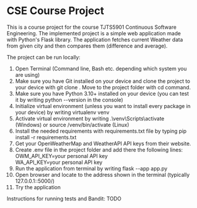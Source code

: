 <h1>CSE Course Project</h1>

This is a course project for the course TJTS5901 Continuous Software Engineering. The implemented project is a simple web application made with Python's Flask library. The application fetches current Weather data from given city and then compares them (difference and average). 

The project can be run locally:
1. Open Terminal (Command line, Bash etc. depending which system you are using)
2. Make sure you have Git installed on your device and clone the project to your device with git clone <url>. Move to the project folder with cd command.
3. Make sure you have Python 3.10+ installed on your device (you can test it by writing python --version in the console)
4. Initialize virtual environment (unless you want to install every package in your device) by writing virtualenv venv
5. Activate virtual environment by writing .\venv\Scripts\activate (Windows) or source /venv/bin/activate (Linux)
6. Install the needed requirements with requirements.txt file by typing pip install -r requirements.txt
7. Get your OpenWeatherMap and WeatherAPI API keys from their website.
8. Create .env file in the project folder and add there the following lines: <br>
    OWM_API_KEY=your personal API key <br>
    WA_API_KEY=your personal API key
9. Run the application from terminal by writing flask --app app.py
10. Open browser and locate to the address shown in the terminal (typically 127.0.0.1::5000/)
11. Try the application

Instructions for running tests and Bandit:
TODO

